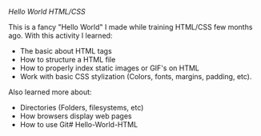 *Hello World HTML/CSS*

This is a fancy "Hello World" I made while training HTML/CSS few months ago. With this activity I learned:
- The basic about HTML tags
- How to structure a HTML file
- How to properly index static images or GIF's on HTML
- Work with basic CSS stylization (Colors, fonts, margins, padding, etc).

Also learned more about:
- Directories (Folders, filesystems, etc)
- How browsers display web pages
- How to use Git# Hello-World-HTML
